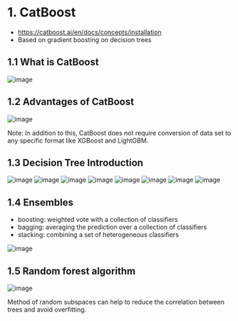 # 1. CatBoost

- https://catboost.ai/en/docs/concepts/installation
- Based on gradient boosting on decision trees

## 1.1 What is CatBoost

![image](https://user-images.githubusercontent.com/60442877/157367429-1cae84d5-a4ff-48cb-b305-e618ecc3d7cf.png)

## 1.2 Advantages of CatBoost 

![image](https://user-images.githubusercontent.com/60442877/157368102-dbd1f527-6340-4e30-9630-f05889336a5d.png)

Note: In addition to this, CatBoost does not require conversion of data set to any specific format like XGBoost and LightGBM.

## 1.3 Decision Tree Introduction 

![image](https://user-images.githubusercontent.com/60442877/157383012-8e220867-f61c-4176-9fda-11d4daa60110.png)
![image](https://user-images.githubusercontent.com/60442877/157383031-5d120b4d-a5fe-4cc1-8179-a64a1bd70ee4.png)
![image](https://user-images.githubusercontent.com/60442877/157383310-9e6cbec1-81ff-4ef2-95b0-c6ff5a10627a.png)
![image](https://user-images.githubusercontent.com/60442877/157383365-50c8e69b-0cb7-4695-814b-928ec1845ac3.png)
![image](https://user-images.githubusercontent.com/60442877/157383411-dbb020ef-dc9e-4bb9-8bd7-13aa180cf0e8.png)
![image](https://user-images.githubusercontent.com/60442877/157383463-95004f2f-9d53-4e31-8f07-0ae36b164829.png)
![image](https://user-images.githubusercontent.com/60442877/157383474-52797169-ca13-4c6d-ac5f-069f6ee6b1d0.png)
![image](https://user-images.githubusercontent.com/60442877/157383597-680761fc-2c27-4308-9785-6db86d017cd2.png)

## 1.4 Ensembles

- boosting: weighted vote with a collection of classifiers
- bagging: averaging the prediction over a collection of classifiers
- stacking: combining a set of heterogeneous classifiers

![image](https://user-images.githubusercontent.com/60442877/157384357-dd1e8b01-1e28-4228-901c-3d87765d97a8.png)

## 1.5 Random forest algorithm

![image](https://user-images.githubusercontent.com/60442877/157384678-8ee0a2b6-cebc-4fc0-a155-a156fccf0f62.png)

Method of random subspaces can help to reduce the correlation between trees and avoid overfitting.
